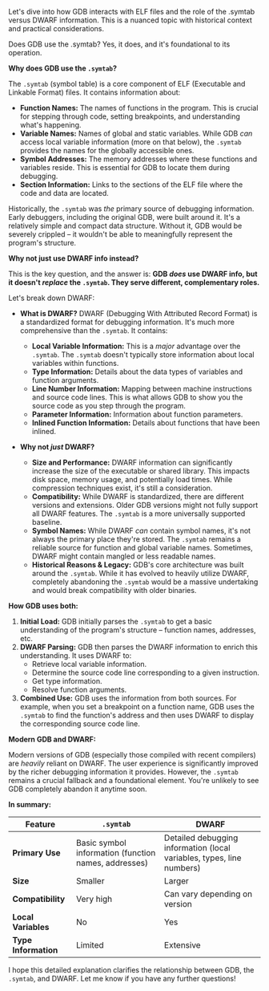 Let's dive into how GDB interacts with ELF files and the role of the .symtab versus DWARF information. This is a nuanced topic with historical context and practical considerations.

Does GDB use the .symtab? Yes, it does, and it's foundational to its operation.

**Why does GDB use the `.symtab`?**

The `.symtab` (symbol table) is a core component of ELF (Executable and Linkable Format) files. It contains information about:

* **Function Names:**  The names of functions in the program. This is crucial for stepping through code, setting breakpoints, and understanding what's happening.
* **Variable Names:**  Names of global and static variables.  While GDB *can* access local variable information (more on that below), the `.symtab` provides the names for the globally accessible ones.
* **Symbol Addresses:**  The memory addresses where these functions and variables reside. This is essential for GDB to locate them during debugging.
* **Section Information:**  Links to the sections of the ELF file where the code and data are located.

Historically, the `.symtab` was *the* primary source of debugging information.  Early debuggers, including the original GDB, were built around it.  It's a relatively simple and compact data structure.  Without it, GDB would be severely crippled – it wouldn't be able to meaningfully represent the program's structure.

**Why not just use DWARF info instead?**

This is the key question, and the answer is: **GDB *does* use DWARF info, but it doesn't *replace* the `.symtab`. They serve different, complementary roles.**

Let's break down DWARF:

* **What is DWARF?** DWARF (Debugging With Attributed Record Format) is a standardized format for debugging information. It's much more comprehensive than the `.symtab`. It contains:

  * **Local Variable Information:**  This is a *major* advantage over the `.symtab`.  The `.symtab` doesn't typically store information about local variables within functions.
  * **Type Information:**  Details about the data types of variables and function arguments.
  * **Line Number Information:**  Mapping between machine instructions and source code lines. This is what allows GDB to show you the source code as you step through the program.
  * **Parameter Information:**  Information about function parameters.
  * **Inlined Function Information:**  Details about functions that have been inlined.
* **Why not *just* DWARF?**

  * **Size and Performance:** DWARF information can significantly increase the size of the executable or shared library.  This impacts disk space, memory usage, and potentially load times.  While compression techniques exist, it's still a consideration.
  * **Compatibility:**  While DWARF is standardized, there are different versions and extensions.  Older GDB versions might not fully support all DWARF features.  The `.symtab` is a more universally supported baseline.
  * **Symbol Names:** While DWARF *can* contain symbol names, it's not always the primary place they're stored.  The `.symtab` remains a reliable source for function and global variable names.  Sometimes, DWARF might contain mangled or less readable names.
  * **Historical Reasons & Legacy:** GDB's core architecture was built around the `.symtab`.  While it has evolved to heavily utilize DWARF, completely abandoning the `.symtab` would be a massive undertaking and would break compatibility with older binaries.

**How GDB uses both:**

1. **Initial Load:** GDB initially parses the `.symtab` to get a basic understanding of the program's structure – function names, addresses, etc.
2. **DWARF Parsing:** GDB then parses the DWARF information to enrich this understanding. It uses DWARF to:
   * Retrieve local variable information.
   * Determine the source code line corresponding to a given instruction.
   * Get type information.
   * Resolve function arguments.
3. **Combined Use:** GDB uses the information from both sources.  For example, when you set a breakpoint on a function name, GDB uses the `.symtab` to find the function's address and then uses DWARF to display the corresponding source code line.

**Modern GDB and DWARF:**

Modern versions of GDB (especially those compiled with recent compilers) are *heavily* reliant on DWARF.  The user experience is significantly improved by the richer debugging information it provides.  However, the `.symtab` remains a crucial fallback and a foundational element.  You're unlikely to see GDB completely abandon it anytime soon.

**In summary:**

| Feature                    | `.symtab`                                          | DWARF                                                                 |
| -------------------------- | ---------------------------------------------------- | --------------------------------------------------------------------- |
| **Primary Use**      | Basic symbol information (function names, addresses) | Detailed debugging information (local variables, types, line numbers) |
| **Size**             | Smaller                                              | Larger                                                                |
| **Compatibility**    | Very high                                            | Can vary depending on version                                         |
| **Local Variables**  | No                                                   | Yes                                                                   |
| **Type Information** | Limited                                              | Extensive                                                             |

I hope this detailed explanation clarifies the relationship between GDB, the `.symtab`, and DWARF. Let me know if you have any further questions!
